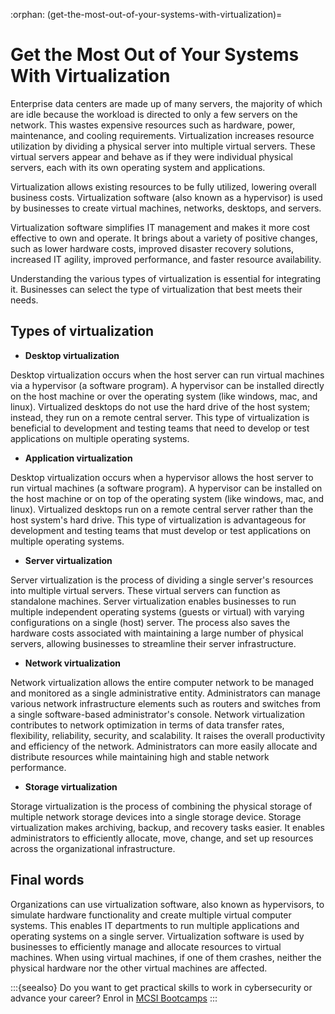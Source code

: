 :orphan:
(get-the-most-out-of-your-systems-with-virtualization)=

# Get the Most Out of Your Systems With Virtualization

Enterprise data centers are made up of many servers, the majority of which are idle because the workload is directed to only a few servers on the network. This wastes expensive resources such as hardware, power, maintenance, and cooling requirements. Virtualization increases resource utilization by dividing a physical server into multiple virtual servers. These virtual servers appear and behave as if they were individual physical servers, each with its own operating system and applications.

Virtualization allows existing resources to be fully utilized, lowering overall business costs. Virtualization software (also known as a hypervisor) is used by businesses to create virtual machines, networks, desktops, and servers.

Virtualization software simplifies IT management and makes it more cost effective to own and operate. It brings about a variety of positive changes, such as lower hardware costs, improved disaster recovery solutions, increased IT agility, improved performance, and faster resource availability.

Understanding the various types of virtualization is essential for integrating it. Businesses can select the type of virtualization that best meets their needs.

## Types of virtualization

- **Desktop virtualization**

Desktop virtualization occurs when the host server can run virtual machines via a hypervisor (a software program). A hypervisor can be installed directly on the host machine or over the operating system (like windows, mac, and linux). Virtualized desktops do not use the hard drive of the host system; instead, they run on a remote central server. This type of virtualization is beneficial to development and testing teams that need to develop or test applications on multiple operating systems.

- **Application virtualization**

Desktop virtualization occurs when a hypervisor allows the host server to run virtual machines (a software program). A hypervisor can be installed on the host machine or on top of the operating system (like windows, mac, and linux). Virtualized desktops run on a remote central server rather than the host system's hard drive. This type of virtualization is advantageous for development and testing teams that must develop or test applications on multiple operating systems.

- **Server virtualization**

Server virtualization is the process of dividing a single server's resources into multiple virtual servers. These virtual servers can function as standalone machines. Server virtualization enables businesses to run multiple independent operating systems (guests or virtual) with varying configurations on a single (host) server. The process also saves the hardware costs associated with maintaining a large number of physical servers, allowing businesses to streamline their server infrastructure.

- **Network virtualization**

Network virtualization allows the entire computer network to be managed and monitored as a single administrative entity. Administrators can manage various network infrastructure elements such as routers and switches from a single software-based administrator's console. Network virtualization contributes to network optimization in terms of data transfer rates, flexibility, reliability, security, and scalability. It raises the overall productivity and efficiency of the network. Administrators can more easily allocate and distribute resources while maintaining high and stable network performance.

- **Storage virtualization**

Storage virtualization is the process of combining the physical storage of multiple network storage devices into a single storage device. Storage virtualization makes archiving, backup, and recovery tasks easier. It enables administrators to efficiently allocate, move, change, and set up resources across the organizational infrastructure.

## Final words

Organizations can use virtualization software, also known as hypervisors, to simulate hardware functionality and create multiple virtual computer systems. This enables IT departments to run multiple applications and operating systems on a single server. Virtualization software is used by businesses to efficiently manage and allocate resources to virtual machines. When using virtual machines, if one of them crashes, neither the physical hardware nor the other virtual machines are affected.

:::{seealso}
Do you want to get practical skills to work in cybersecurity or advance your career? Enrol in [MCSI Bootcamps](https://www.mosse-institute.com/bootcamps.html)
:::

